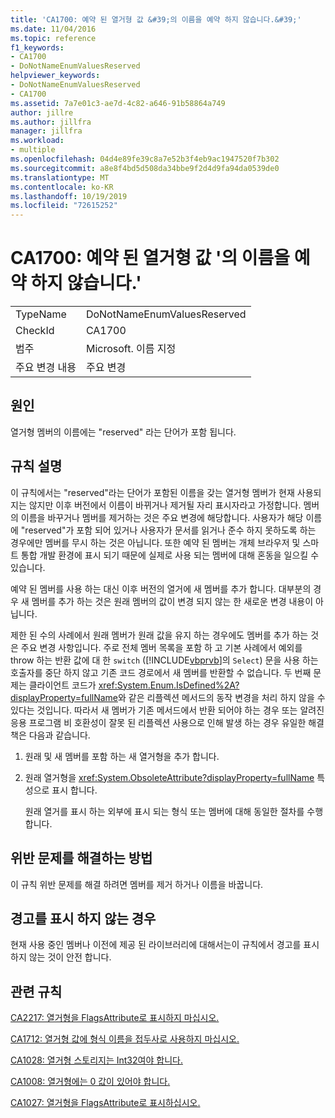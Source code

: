 ```yaml
---
title: 'CA1700: 예약 된 열거형 값 &#39;의 이름을 예약 하지 않습니다.&#39;'
ms.date: 11/04/2016
ms.topic: reference
f1_keywords:
- CA1700
- DoNotNameEnumValuesReserved
helpviewer_keywords:
- DoNotNameEnumValuesReserved
- CA1700
ms.assetid: 7a7e01c3-ae7d-4c82-a646-91b58864a749
author: jillre
ms.author: jillfra
manager: jillfra
ms.workload:
- multiple
ms.openlocfilehash: 04d4e89fe39c8a7e52b3f4eb9ac1947520f7b302
ms.sourcegitcommit: a8e8f4bd5d508da34bbe9f2d4d9fa94da0539de0
ms.translationtype: MT
ms.contentlocale: ko-KR
ms.lasthandoff: 10/19/2019
ms.locfileid: "72615252"
---
```

# <a name="ca1700-do-not-name-enum-values-39reserved39"></a>CA1700: 예약 된 열거형 값 &#39;의 이름을 예약 하지 않습니다.&#39;

|||
|-|-|
|TypeName|DoNotNameEnumValuesReserved|
|CheckId|CA1700|
|범주|Microsoft. 이름 지정|
|주요 변경 내용|주요 변경|

## <a name="cause"></a>원인

열거형 멤버의 이름에는 "reserved" 라는 단어가 포함 됩니다.

## <a name="rule-description"></a>규칙 설명

이 규칙에서는 "reserved"라는 단어가 포함된 이름을 갖는 열거형 멤버가 현재 사용되지는 않지만 이후 버전에서 이름이 바뀌거나 제거될 자리 표시자라고 가정합니다. 멤버의 이름을 바꾸거나 멤버를 제거하는 것은 주요 변경에 해당합니다. 사용자가 해당 이름에 "reserved"가 포함 되어 있거나 사용자가 문서를 읽거나 준수 하지 못하도록 하는 경우에만 멤버를 무시 하는 것은 아닙니다. 또한 예약 된 멤버는 개체 브라우저 및 스마트 통합 개발 환경에 표시 되기 때문에 실제로 사용 되는 멤버에 대해 혼동을 일으킬 수 있습니다.

예약 된 멤버를 사용 하는 대신 이후 버전의 열거에 새 멤버를 추가 합니다. 대부분의 경우 새 멤버를 추가 하는 것은 원래 멤버의 값이 변경 되지 않는 한 새로운 변경 내용이 아닙니다.

제한 된 수의 사례에서 원래 멤버가 원래 값을 유지 하는 경우에도 멤버를 추가 하는 것은 주요 변경 사항입니다. 주로 전체 멤버 목록을 포함 하 고 기본 사례에서 예외를 throw 하는 반환 값에 대 한 `switch` ([!INCLUDE[vbprvb](../code-quality/includes/vbprvb_md.md)]의 `Select`) 문을 사용 하는 호출자를 중단 하지 않고 기존 코드 경로에서 새 멤버를 반환할 수 없습니다. 두 번째 문제는 클라이언트 코드가 <xref:System.Enum.IsDefined%2A?displayProperty=fullName>와 같은 리플렉션 메서드의 동작 변경을 처리 하지 않을 수 있다는 것입니다. 따라서 새 멤버가 기존 메서드에서 반환 되어야 하는 경우 또는 알려진 응용 프로그램 비 호환성이 잘못 된 리플렉션 사용으로 인해 발생 하는 경우 유일한 해결책은 다음과 같습니다.

1. 원래 및 새 멤버를 포함 하는 새 열거형을 추가 합니다.

2. 원래 열거형을 <xref:System.ObsoleteAttribute?displayProperty=fullName> 특성으로 표시 합니다.

   원래 열거를 표시 하는 외부에 표시 되는 형식 또는 멤버에 대해 동일한 절차를 수행 합니다.

## <a name="how-to-fix-violations"></a>위반 문제를 해결하는 방법

이 규칙 위반 문제를 해결 하려면 멤버를 제거 하거나 이름을 바꿉니다.

## <a name="when-to-suppress-warnings"></a>경고를 표시 하지 않는 경우

현재 사용 중인 멤버나 이전에 제공 된 라이브러리에 대해서는이 규칙에서 경고를 표시 하지 않는 것이 안전 합니다.

## <a name="related-rules"></a>관련 규칙

[CA2217: 열거형을 FlagsAttribute로 표시하지 마십시오.](../code-quality/ca2217.md)

[CA1712: 열거형 값에 형식 이름을 접두사로 사용하지 마십시오.](../code-quality/ca1712.md)

[CA1028: 열거형 스토리지는 Int32여야 합니다.](../code-quality/ca1028.md)

[CA1008: 열거형에는 0 값이 있어야 합니다.](../code-quality/ca1008.md)

[CA1027: 열거형을 FlagsAttribute로 표시하십시오.](../code-quality/ca1027.md)
